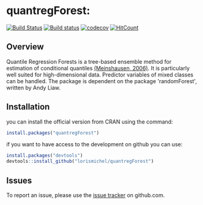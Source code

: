 # quantregForest: 
 
[![Build Status](https://travis-ci.org/lorismichel/quantregForest.svg?branch=master)](https://travis-ci.org/lorismichel/quantregForest)
[![Build status](https://ci.appveyor.com/api/projects/status/8ea2sqbnfq9rsu1s/branch/master?svg=true)](https://ci.appveyor.com/project/lorismichel/quantregforest/branch/master)
[![codecov](https://codecov.io/gh/lorismichel/quantregForest/branch/master/graph/badge.svg)](https://codecov.io/gh/lorismichel/quantregForest)
[![HitCount](http://hits.dwyl.io/lorismichel/quantregForest.svg)](http://hits.dwyl.io/lorismichel/quantregForest)
## Overview

Quantile Regression Forests is a tree-based ensemble
method for estimation of conditional quantiles [(Meinshausen, 2006)](http://stat.ethz.ch/~nicolai/quantregforests.pdf). It is
particularly well suited for high-dimensional data. Predictor
variables of mixed classes can be handled. The package is
dependent on the package 'randomForest', written by Andy Liaw.

## Installation

you can install the official version from CRAN using the command:

``` r
install.packages("quantregForest")
```

if you want to have access to the development on github you can use:

``` r
install.packages("devtools")
devtools::install_github("lorismichel/quantregForest")
```

## Issues

To report an issue, please use the [issue tracker](http://github.com/lorismichel/quantregForest/issues) on github.com.
